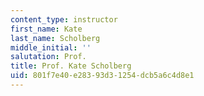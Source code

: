 ```yaml
---
content_type: instructor
first_name: Kate
last_name: Scholberg
middle_initial: ''
salutation: Prof.
title: Prof. Kate Scholberg
uid: 801f7e40-e283-93d3-1254-dcb5a6c4d8e1
---
```

